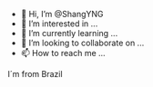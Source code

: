 - 👋 Hi, I’m @ShangYNG
- 👀 I’m interested in ...
- 🌱 I’m currently learning ...
- 💞️ I’m looking to collaborate on ...
- 📫 How to reach me ...

<!---
ShangYNG/ShangYNG is a ✨ special ✨ repository because its `README.md` (this file) appears on your GitHub profile.
You can click the Preview link to take a look at your changes.
--->
I´m from Brazil
